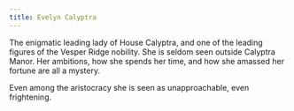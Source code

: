 ```yaml
---
title: Evelyn Calyptra
---
```


The enigmatic leading lady of House Calyptra, and one of the leading figures of the Vesper Ridge nobility. She is seldom seen outside Calyptra Manor. Her ambitions, how she spends her time, and how she amassed her fortune are all a mystery.

Even among the aristocracy she is seen as unapproachable, even frightening.